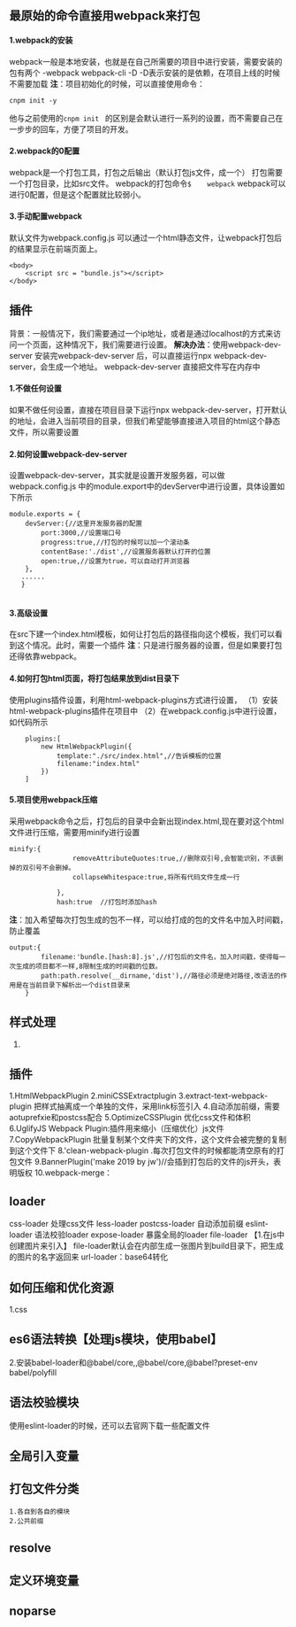 ## 最原始的命令直接用webpack来打包
#### 1.webpack的安装
webpack一般是本地安装，也就是在自己所需要的项目中进行安装，需要安装的包有两个
-webpack webpack-cli -D
-D表示安装的是依赖，在项目上线的时候不需要加载
**注**：项目初始化的时候，可以直接使用命令：

```
cnpm init -y
```

 他与之前使用的`cnpm init ` 的区别是会默认进行一系列的设置，而不需要自己在一步步的回车，方便了项目的开发。
#### 2.webpack的0配置
webpack是一个打包工具，打包之后输出（默认打包js文件，成一个）
打包需要一个打包目录，比如src文件。
webpack的打包命令`$    webpack`
webpack可以进行0配置，但是这个配置就比较弱小。
#### 3.手动配置webpack
默认文件为webpack.config.js
可以通过一个html静态文件，让webpack打包后的结果显示在前端页面上。

```
<body>
    <script src = "bundle.js"></script>
</body>
```
## 插件
背景：一般情况下，我们需要通过一个ip地址，或者是通过localhost的方式来访问一个页面，这种情况下，我们需要进行设置。
**解决办法**：使用webpack-dev-server
安装完webpack-dev-server 后，可以直接运行npx webpack-dev-server，会生成一个地址。
webpack-dev-server 直接把文件写在内存中
#### 1.不做任何设置
如果不做任何设置，直接在项目目录下运行npx webpack-dev-server，打开默认的地址，会进入当前项目的目录，但我们希望能够直接进入项目的html这个静态文件，所以需要设置
#### 2.如何设置webpack-dev-server
设置webpack-dev-server，其实就是设置开发服务器，可以做webpack.config.js
中的module.export中的devServer中进行设置，具体设置如下所示

```
module.exports = {
    devServer:{//这里开发服务器的配置
        port:3000,//设置端口号
        progress:true,//打包的时候可以加一个滚动条
        contentBase:'./dist',//设置服务器默认打开的位置
        open:true,//设置为true，可以自动打开浏览器
    },
   ......
   }
   
```
#### 3.高级设置
在src下建一个index.html模板，如何让打包后的路径指向这个模板，我们可以看到这个情况。此时，需要一个插件
**注**：只是进行服务器的设置，但是如果要打包还得依靠webpack。
#### 4.如何打包html页面，将打包结果放到dist目录下
使用plugins插件设置，利用html-webpack-plugins方式进行设置，
（1）安装html-webpack-plugins插件在项目中
（2）在webpack.config.js中进行设置，如代码所示

```
    plugins:[
        new HtmlWebpackPlugin({
            template:"./src/index.html",//告诉模板的位置
            filename:"index.html"
        })
    ]
```
#### 5.项目使用webpack压缩
采用webpack命令之后，打包后的目录中会新出现index.html,现在要对这个html文件进行压缩，需要用minify进行设置

```
minify:{
                removeAttributeQuotes:true,//删除双引号,会智能识别，不该删掉的双引号不会删掉。
                collapseWhitespace:true,将所有代码文件生成一行

            },
            hash:true  //打包时添加hash
```

**注**：加入希望每次打包生成的包不一样，可以给打成的包的文件名中加入时间戳，防止覆盖

```
output:{
        filename:'bundle.[hash:8].js',//打包后的文件名，加入时间戳，使得每一次生成的项目都不一样,8限制生成的时间戳的位数。
        path:path.resolve(__dirname,'dist'),//路径必须是绝对路径,改语法的作用是在当前目录下解析出一个dist目录来
    }
```



## 样式处理
1.



## 插件
1.HtmlWebpackPlugin
2.miniCSSExtractplugin
3.extract-text-webpack-plugin
把样式抽离成一个单独的文件，采用link标签引入
4.自动添加前缀，需要aotuprefxie和postcss配合
5.OptimizeCSSPlugin 优化css文件和体积
6.UglifyJS Webpack Plugin:插件用来缩小（压缩优化）js文件
7.CopyWebpackPlugin 批量复制某个文件夹下的文件，这个文件会被完整的复制到这个文件下
8.'clean-webpack-plugin .每次打包文件的时候都能清空原有的打包文件
9.BannerPlugin('make 2019 by jw')//会插到打包后的文件的js开头，表明版权
10.webpack-merge：
## loader
css-loader
处理css文件
less-loader
postcss-loader 自动添加前缀
eslint-loader 语法校验loader
expose-loader 暴露全局的loader
file-loader 【1.在js中创建图片来引入】
 file-loader默认会在内部生成一张图片到build目录下，把生成的图片的名字返回来
 url-loader：base64转化

## 如何压缩和优化资源
1.css

## es6语法转换【处理js模块，使用babel】
2.安装babel-loader和@babel/core,,@babel/core,@babel?preset-env
babel/polyfill

## 语法校验模块
使用eslint-loader的时候，还可以去官网下载一些配置文件

## 全局引入变量
## 打包文件分类
    1.各自到各自的模块
    2.公共前缀
## resolve

## 定义环境变量

## noparse
